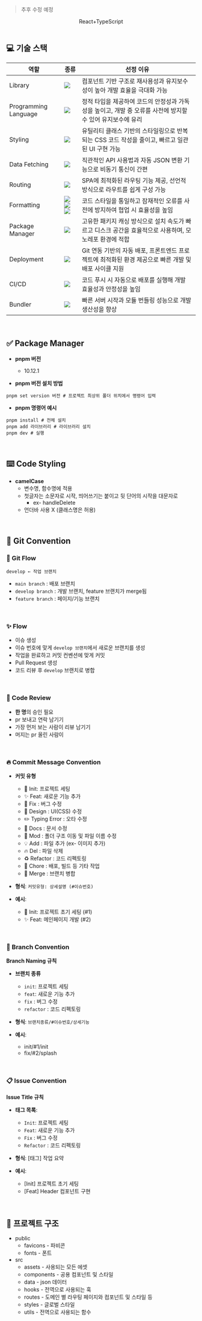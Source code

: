 > 추후 수정 예정

<div align="center">
React+TypeScript
</div>
<br>

## 💻 기술 스택

| **역할** | **종류** | **선정 이유** |
| --- | --- | --- |
| Library | <img src="https://img.shields.io/badge/React-61DAFB?style=for-the-badge&logo=React&logoColor=white"> | 컴포넌트 기반 구조로 재사용성과 유지보수성이 높아 개발 효율을 극대화 가능 |
| Programming Language | <img src="https://img.shields.io/badge/typescript-3178C6?style=for-the-badge&logo=typescript&logoColor=white"/> | 정적 타입을 제공하여 코드의 안정성과 가독성을 높이고, 개발 중 오류를 사전에 방지할 수 있어 유지보수에 유리 |
| Styling | <img src="https://img.shields.io/badge/tailwindcss-06B6D4?style=for-the-badge&logo=tailwindcss&logoColor=white"> | 유틸리티 클래스 기반의 스타일링으로 반복되는 CSS 코드 작성을 줄이고, 빠르고 일관된 UI 구현 가능 |
| Data Fetching | <img src="https://img.shields.io/badge/Axios-5A29E4?style=for-the-badge&logo=Axios&logoColor=white"> | 직관적인 API 사용법과 자동 JSON 변환 기능으로 비동기 통신이 간편 |
| Routing | <img src="https://img.shields.io/badge/ReactRouter-CA4245?style=for-the-badge&logo=ReactRouter&logoColor=white"> | SPA에 최적화된 라우팅 기능 제공, 선언적 방식으로 라우트를 쉽게 구성 가능 |
| Formatting | <img src="https://img.shields.io/badge/eslint-4B32C3?style=for-the-badge&logo=eslint&logoColor=white"> <img src="https://img.shields.io/badge/prettier-000000?style=for-the-badge&logo=prettier&logoColor=F7B93E"> <img src="https://img.shields.io/badge/stylelint-263238?style=for-the-badge&logo=stylelint&logoColor=white"> | 코드 스타일을 통일하고 잠재적인 오류를 사전에 방지하여 협업 시 효율성을 높임 |
| Package Manager | <img src="https://img.shields.io/badge/pnpm-F69220?style=for-the-badge&logo=pnpm&logoColor=white"> | 고유한 패키지 캐싱 방식으로 설치 속도가 빠르고 디스크 공간을 효율적으로 사용하며, 모노레포 환경에 적합 |
| Deployment | <img src="https://img.shields.io/badge/vercel-000000?style=for-the-badge&logo=vercel&logoColor=white"> | Git 연동 기반의 자동 배포, 프론트엔드 프로젝트에 최적화된 환경 제공으로 빠른 개발 및 배포 사이클 지원 |
| CI/CD | <img src="https://img.shields.io/badge/githubactions-2088FF?style=for-the-badge&logo=githubactions&logoColor=white"> | 코드 푸시 시 자동으로 배포를 실행해 개발 효율성과 안정성을 높임 |
| Bundler | <img src="https://img.shields.io/badge/Vite-646CFF?style=for-the-badge&logo=Vite&logoColor=white"> | 빠른 서버 시작과 모듈 번들링 성능으로 개발 생산성을 향상 |

<br>

## ✅ Package Manager

- **pnpm 버전**
  - 10.12.1

- **pnpm 버전 설치 방법**
```
pnpm set version 버전 # 프로젝트 최상위 폴더 위치에서 명령어 입력
```

- **pnpm 명령어 예시**
```
pnpm install # 전체 설치
pnpm add 라이브러리 # 라이브러리 설치
pnpm dev # 실행
```

<br>

## ⌨️ Code Styling

- **camelCase**
  - 변수명, 함수명에 적용
  - 첫글자는 소문자로 시작, 띄어쓰기는 붙이고 뒷 단어의 시작을 대문자로
    - ex- handleDelete
  - 언더바 사용 X (클래스명은 허용)

<br>

## 🔗 Git Convention

### 📌 Git Flow

```
develop ← 작업 브랜치
```

- `main branch` : 배포 브랜치
- `develop branch` : 개발 브랜치, feature 브랜치가 merge됨
- `feature branch` : 페이지/기능 브랜치

<br>

### ✨ Flow
- 이슈 생성
- 이슈 번호에 맞게 `develop 브랜치`에서 새로운 브랜치를 생성
- 작업을 완료하고 커밋 컨벤션에 맞게 커밋
- Pull Request 생성
- 코드 리뷰 후 `develop` 브랜치로 병합

<br>

### 🌱 Code Review
- **한 명**의 승인 필요
- pr 보내고 연락 남기기
- 가장 먼저 보는 사람이 리뷰 남기기
- 머지는 pr 올린 사람이

<br>

### 🔥 Commit Message Convention

- **커밋 유형**
  - 🎉 Init: 프로젝트 세팅
  - ✨ Feat: 새로운 기능 추가
  - 🐛 Fix : 버그 수정
  - 💄 Design : UI(CSS) 수정
  - ✏️ Typing Error : 오타 수정
  - 📝 Docs : 문서 수정
  - 🚚 Mod : 폴더 구조 이동 및 파일 이름 수정
  - 💡 Add : 파일 추가 (ex- 이미지 추가)
  - 🔥 Del : 파일 삭제
  - ♻️ Refactor : 코드 리펙토링
  - 🚧 Chore : 배포, 빌드 등 기타 작업
  - 🔀 Merge : 브랜치 병합

- **형식**: `커밋유형: 상세설명 (#이슈번호)`
- **예시**:
  - 🎉 Init: 프로젝트 초기 세팅 (#1)
  - ✨ Feat: 메인페이지 개발 (#2)

<br>

### 🌿 Branch Convention

**Branch Naming 규칙**

- **브랜치 종류**
  - `init`: 프로젝트 세팅
  - `feat`: 새로운 기능 추가
  - `fix` : 버그 수정
  - `refactor` : 코드 리펙토링

- **형식**: `브랜치종류/#이슈번호/상세기능`
- **예시**:
  - init/#1/init
  - fix/#2/splash

<br>

### 📋 Issue Convention

**Issue Title 규칙**

- **태그 목록**:
  - `Init`: 프로젝트 세팅
  - `Feat`: 새로운 기능 추가
  - `Fix` : 버그 수정
  - `Refactor` : 코드 리펙토링

- **형식**: [태그] 작업 요약
- **예시**:
  - [Init] 프로젝트 초기 세팅
  - [Feat] Header 컴포넌트 구현

<br>

## 📂 프로젝트 구조

- public
  - favicons - 파비콘
  - fonts - 폰트
- src
  - assets - 사용되는 모든 에셋
  - components - 공용 컴포넌트 및 스타일
  - data - json 데이터
  - hooks - 전역으로 사용되는 훅
  - routes - 도메인 별 라우팅 페이지와 컴포넌트 및 스타일 등
  - styles - 글로벌 스타일
  - utils - 전역으로 사용되는 함수
